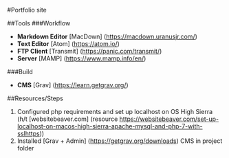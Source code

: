 #Portfolio site

##Tools
###Workflow
* **Markdown Editor** [MacDown] (https://macdown.uranusjr.com/)
* **Text Editor** [Atom] (https://atom.io/)
* **FTP Client** [Transmit] (https://panic.com/transmit/)
* **Server** [MAMP] (https://www.mamp.info/en/)

###Build
* **CMS** [Grav] (https://learn.getgrav.org/)


##Resources/Steps

1. Configured php requirements and set up localhost on OS High Sierra (h/t [websitebeaver.com] (resource https://websitebeaver.com/set-up-localhost-on-macos-high-sierra-apache-mysql-and-php-7-with-sslhttps))
2. Installed [Grav + Admin] (https://getgrav.org/downloads) CMS in project folder
